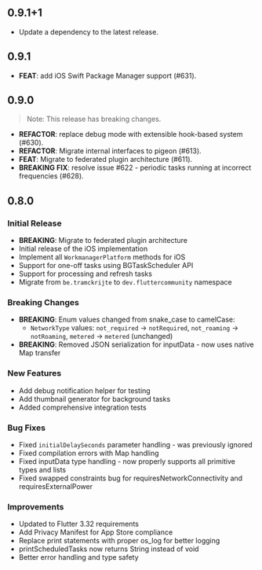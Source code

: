 ## 0.9.1+1

 - Update a dependency to the latest release.

## 0.9.1

 - **FEAT**: add iOS Swift Package Manager support (#631).

## 0.9.0

> Note: This release has breaking changes.

 - **REFACTOR**: replace debug mode with extensible hook-based system (#630).
 - **REFACTOR**: Migrate internal interfaces to pigeon (#613).
 - **FEAT**: Migrate to federated plugin architecture (#611).
 - **BREAKING** **FIX**: resolve issue #622 - periodic tasks running at incorrect frequencies (#628).


## 0.8.0

### Initial Release
* **BREAKING**: Migrate to federated plugin architecture
* Initial release of the iOS implementation
* Implement all `WorkmanagerPlatform` methods for iOS
* Support for one-off tasks using BGTaskScheduler API
* Support for processing and refresh tasks
* Migrate from `be.tramckrijte` to `dev.fluttercommunity` namespace

### Breaking Changes
* **BREAKING**: Enum values changed from snake_case to camelCase:
  * `NetworkType` values: `not_required` → `notRequired`, `not_roaming` → `notRoaming`, `metered` → `metered` (unchanged)
* **BREAKING**: Removed JSON serialization for inputData - now uses native Map transfer

### New Features
* Add debug notification helper for testing
* Add thumbnail generator for background tasks
* Added comprehensive integration tests

### Bug Fixes
* Fixed `initialDelaySeconds` parameter handling - was previously ignored
* Fixed compilation errors with Map handling
* Fixed inputData type handling - now properly supports all primitive types and lists
* Fixed swapped constraints bug for requiresNetworkConnectivity and requiresExternalPower

### Improvements
* Updated to Flutter 3.32 requirements
* Add Privacy Manifest for App Store compliance
* Replace print statements with proper os_log for better logging
* printScheduledTasks now returns String instead of void
* Better error handling and type safety